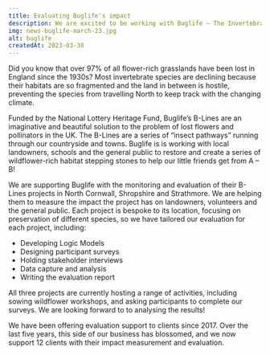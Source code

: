 ```yaml
---
title: Evaluating Buglife's impact
description: We are excited to be working with Buglife – The Invertebrate Conservation Trust with the monitoring and evaluation of their B-Lines projects in North Cornwall, Shropshire and Strathmore.
img: news-buglife-march-23.jpg
alt: buglife
createdAt: 2023-03-30
---
```


Did you know that over 97% of all flower-rich grasslands have been lost in England since the 1930s? Most invertebrate species are declining because their habitats are so fragmented and the land in between is hostile, preventing the species from travelling North to keep track with the changing climate.

Funded by the National Lottery Heritage Fund, Buglife’s B-Lines are an imaginative and beautiful solution to the problem of lost flowers and pollinators in the UK. The B-Lines are a series of “insect pathways” running through our countryside and towns. Buglife is is working with local landowners, schools and the general public to restore and create a series of wildflower-rich habitat stepping stones to help our little friends get from A – B!

We are supporting Buglife with the monitoring and evaluation of their B-Lines projects in North Cornwall, Shropshire and Strathmore. We are helping them to measure the impact the project has on landowners, volunteers and the general public. Each project is bespoke to its location, focusing on preservation of different species, so we have tailored our evaluation for each project, including:

- Developing Logic Models
- Designing participant surveys
- Holding stakeholder interviews
- Data capture and analysis
- Writing the evaluation report

All three projects are currently hosting a range of activities, including sowing wildflower workshops, and asking participants to complete our surveys. We are looking forward to to analysing the results!

We have been offering evaluation support to clients since 2017. Over the last five years, this side of our business has blossomed, and we now support 12 clients with their impact measurement and evaluation.

